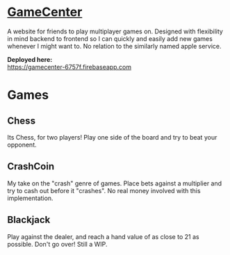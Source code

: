 # [GameCenter](https://gamecenter-6757f.firebaseapp.com)

A website for friends to play multiplayer games on. Designed with flexibility in mind backend to frontend so I can quickly and easily add new games whenever I might want to. No relation to the similarly named apple service.

**Deployed here:**\
https://gamecenter-6757f.firebaseapp.com

# Games

## Chess
Its Chess, for two players! Play one side of the board and try to beat your opponent.

## CrashCoin
My take on the "crash" genre of games. Place bets against a multiplier and try to cash out before it "crashes". No real money involved with this implementation.

## Blackjack
Play against the dealer, and reach a hand value of as close to 21 as possible. Don't go over! Still a WIP. 
